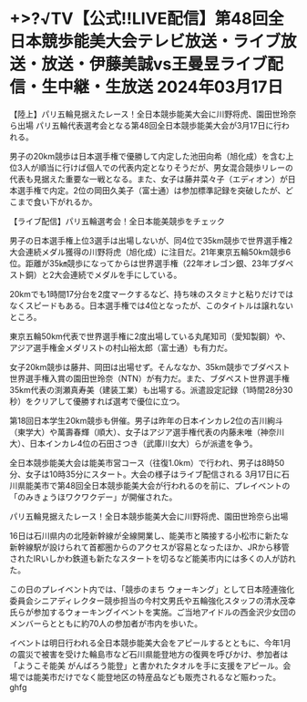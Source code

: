 <h1>+>?√TV【公式!!LIVE配信】第48回全日本競歩能美大会テレビ放送・ライブ放送・放送・伊藤美誠vs王曼昱ライブ配信・生中継・生放送 2024年03月17日</h1>
【陸上】パリ五輪見据えたレース！全日本競歩能美大会に川野将虎、園田世玲奈ら出場
パリ五輪代表選考会となる第48回全日本競歩能美大会が3月17日に行われる。

男子の20km競歩は日本選手権で優勝して内定した池田向希（旭化成）を含む上位3人が順当に行けば個人での代表内定となりそうだが、男女混合競歩リレーの代表も見据えた重要な一戦となる。また、女子は藤井菜々子（エディオン）が日本選手権で内定。2位の岡田久美子（富士通）は参加標準記録を突破したが、どこまで食い下がれるか。

【ライブ配信】パリ五輪選考会！全日本能美競歩をチェック

男子の日本選手権上位3選手は出場しないが、同4位で35km競歩で世界選手権2大会連続メダル獲得の川野将虎（旭化成）に注目だ。21年東京五輪50km競歩6位。距離が35㎞競歩になってからは世界選手権（22年オレゴン銀、23年ブダペスト銅）と2大会連続でメダルを手にしている。

20kmでも1時間17分台を2度マークするなど、持ち味のスタミナと粘りだけではなくスピードもある。日本選手権では4位となったが、このタイトルは譲れないところ。

東京五輪50km代表で世界選手権に2度出場している丸尾知司（愛知製鋼）や、アジア選手権金メダリストの村山裕太郎（富士通）も有力だ。

女子20km競歩は藤井、岡田は出場せず。そんななか、35km競歩でブダペスト世界選手権入賞の園田世玲奈（NTN）が有力だ。また、ブダペスト世界選手権35km代表の渕瀬真寿美（建装工業）も出場する。派遣設定記録（1時間28分30秒）をクリアして優勝すれば選考で優位に立つ。

第18回日本学生20km競歩も併催。男子は昨年の日本インカレ2位の吉川絢斗（東学大）や萬壽春輝（順大）、女子はアジア選手権代表の内藤未唯（神奈川大）、日本インカレ4位の石田さつき（武庫川女大）らが派遣を争う。

全日本競歩能美大会は能美市営コース（往復1.0km）で行われ、男子は8時50分、女子は10時35分にスタート。大会の様子はライブ配信される
3月17日に石川県能美市で第48回全日本競歩能美大会が行われるのを前に、プレイベントの「のみきょうほワクワクデー」が開催された。

パリ五輪見据えたレース！全日本競歩能美大会に川野将虎、園田世玲奈ら出場

16日は石川県内の北陸新幹線が全線開業し、能美市と隣接する小松市に新たな新幹線駅が設けられて首都圏からのアクセスが容易となったほか、JRから移管されたIRいしかわ鉄道も新たなスタートを切るなど能美市内には多くの人が訪れた。

この日のプレイベント内では、「競歩のまち ウォーキング」として日本陸連強化委員会シニアディレクター競歩担当の今村文男氏や五輪強化スタッフの清水茂幸氏らが参加するウォーキングイベントを実施。ご当地アイドルの西金沢少女団のメンバーらとともに約70人の参加者が市内を歩いた。

イベントは明日行われる全日本競歩能美大会をアピールするとともに、今年1月の震災で被害を受けた輪島市など石川県能登地方の復興を呼びかけ、参加者は「ようこそ能美 がんばろう能登」と書かれたタオルを手に支援をアピール。会場では能美市だけでなく能登地区の特産品なども販売されるなど賑わった。 ghfg
